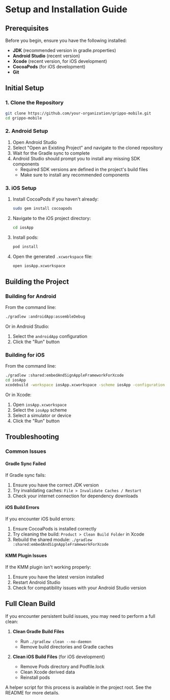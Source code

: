 # Setup and Installation Guide

## Prerequisites

Before you begin, ensure you have the following installed:

- **JDK** (recommended version in gradle.properties)
- **Android Studio** (recent version)
- **Xcode** (recent version, for iOS development)
- **CocoaPods** (for iOS development)
- **Git**

## Initial Setup

### 1. Clone the Repository

```bash
git clone https://github.com/your-organization/grippo-mobile.git
cd grippo-mobile
```

### 2. Android Setup

1. Open Android Studio
2. Select "Open an Existing Project" and navigate to the cloned repository
3. Wait for the Gradle sync to complete
4. Android Studio should prompt you to install any missing SDK components
    - Required SDK versions are defined in the project's build files
    - Make sure to install any recommended components

### 3. iOS Setup

1. Install CocoaPods if you haven't already:
   ```bash
   sudo gem install cocoapods
   ```

2. Navigate to the iOS project directory:
   ```bash
   cd iosApp
   ```

3. Install pods:
   ```bash
   pod install
   ```

4. Open the generated `.xcworkspace` file:
   ```bash
   open iosApp.xcworkspace
   ```

## Building the Project

### Building for Android

From the command line:

```bash
./gradlew :androidApp:assembleDebug
```

Or in Android Studio:

1. Select the `androidApp` configuration
2. Click the "Run" button

### Building for iOS

From the command line:

```bash
./gradlew :shared:embedAndSignAppleFrameworkForXcode
cd iosApp
xcodebuild -workspace iosApp.xcworkspace -scheme iosApp -configuration Debug -sdk iphonesimulator
```

Or in Xcode:

1. Open `iosApp.xcworkspace`
2. Select the `iosApp` scheme
3. Select a simulator or device
4. Click the "Run" button

## Troubleshooting

### Common Issues

#### Gradle Sync Failed

If Gradle sync fails:

1. Ensure you have the correct JDK version
2. Try invalidating caches: `File > Invalidate Caches / Restart`
3. Check your internet connection for dependency downloads

#### iOS Build Errors

If you encounter iOS build errors:

1. Ensure CocoaPods is installed correctly
2. Try cleaning the build: `Product > Clean Build Folder` in Xcode
3. Rebuild the shared module: `./gradlew :shared:embedAndSignAppleFrameworkForXcode`

#### KMM Plugin Issues

If the KMM plugin isn't working properly:

1. Ensure you have the latest version installed
2. Restart Android Studio
3. Check for compatibility issues with your Android Studio version

## Full Clean Build

If you encounter persistent build issues, you may need to perform a full clean:

1. **Clean Gradle Build Files**
    - Run `./gradlew clean --no-daemon`
    - Remove build directories and Gradle caches

2. **Clean iOS Build Files** (for iOS development)
    - Remove Pods directory and Podfile.lock
    - Clean Xcode derived data
    - Reinstall pods

A helper script for this process is available in the project root. See the README for more details.